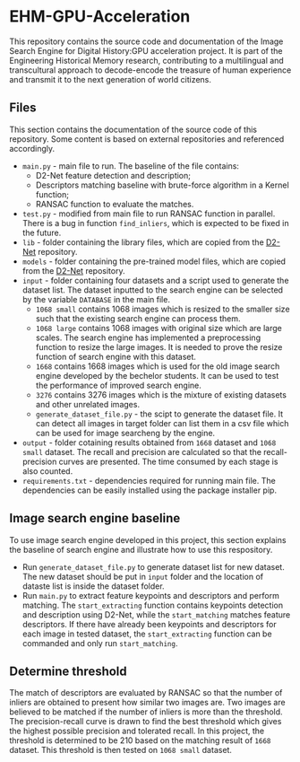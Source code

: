 # EHM-GPU-Acceleration

This repository contains the source code and documentation of the Image Search Engine for Digital History:GPU acceleration project. It is part of the Engineering Historical Memory research, contributing to a multilingual and transcultural approach to decode-encode the treasure of human experience and transmit it to the next generation of world citizens.

## Files

This section contains the documentation of the source code of this repository. Some content is based on external repositories and referenced accordingly.
* ```main.py``` - main file to run. The baseline of the file contains:
    * D2-Net feature detection and description;
    * Descriptors matching baseline with brute-force algorithm in a Kernel function;
    * RANSAC function to evaluate the matches.
* ```test.py``` - modified from main file to run RANSAC function in parallel. There is a bug in function ```find_inliers```, which is expected to be fixed in the future.
* ```lib``` - folder containing the library files, which are copied from the [D2-Net](https://github.com/mihaidusmanu/d2-net.git) repository.
* ```models``` - folder containing the pre-trained model files, which are copied from the [D2-Net](https://github.com/mihaidusmanu/d2-net.git) repository.
* ```input``` - folder containing four datasets and a script used to generate the dataset list. The dataset inputted to the search engine can be selected by the variable ```DATABASE``` in the main file.
    * ```1068 small``` contains 1068 images which is resized to the smaller size such that the existing search engine can process them.
    * ```1068 large``` contains 1068 images with original size which are large scales. The search engine has implemented a preprocessing function to resize the large images. It is needed to prove the resize function of search engine with this dataset.
    * ```1668``` contains 1668 images which is used for the old image search engine developed by the bechelor students. It can be used to test the performance of improved search engine.
    * ```3276``` contains 3276 images which is the mixture of existing datasets and other unrelated images.
    * ```generate_dataset_file.py``` - the scipt to generate the dataset file. It can detect all images in target folder can list them in a csv file which can be used for image searcheng by the engine.
* ```output``` - folder cotaining results obtained from ```1668``` dataset and ```1068 small``` dataset. The recall and precision are calculated so that the recall-precision curves are presented. The time consumed by each stage is also counted.
* ```requirements.txt``` - dependencies required for running main file. The dependencies can be easily installed using the package installer pip.

## Image search engine baseline

To use image search engine developed in this project, this section explains the baseline of search engine and illustrate how to use this respository.
* Run ```generate_dataset_file.py``` to generate dataset list for new dataset. The new dataset should be put in ```input``` folder and the location of dataste list is inside the dataset folder.
* Run ```main.py``` to extract feature keypoints and descriptors and perform matching. The ```start_extracting``` function contains keypoints detection and description using D2-Net, while the ```start_matching``` matches feature descriptors. If there have already been keypoints and descriptors for each image in tested dataset, the ```start_extracting``` function can be commanded and only run ```start_matching```.

## Determine threshold

The match of descriptors are evaluated by RANSAC so that the number of inliers are obtained to present how similar two images are. Two images are believed to be matched if the number of inliers is more than the threshold. The precision-recall curve is drawn to find the best threshold which gives the highest possible precision and tolerated recall. In this project, the threshold is determined to be 210 based on the matching result of ```1668``` dataset. This threshold is then tested on ```1068 small``` dataset.
